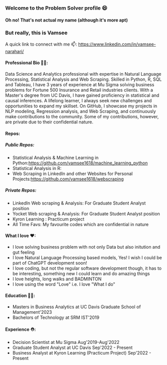 ### Welcome to the Problem Solver profile 😄
#### Oh no! That's not actual my name (although it's more apt)
### But really, this is Vamsee
A quick link to connect with me 📫: https://www.linkedin.com/in/vamsee-narahari/

#### Professional Bio 👨‍💼: 
Data Science and Analytics professional with expertise in Natural Language Processing, Statistical Analysis and Web Scraping. Skilled in Python, R, SQL and Tableau, I have 3 years of experience at Mu Sigma solving business problems for Fortune 500 Insurance and Retail industries clients. With a Master's degree from UC Davis, I have gained proficiency in statistical and causal inferences. A lifelong learner, I always seek new challenges and opportunities to expand my skillset. On GitHub, I showcase my projects in NLP modeling, Regression analysis, and Web Scraping, and continuously make contributions to the community. Some of my contributions, however, are private due to their confidential nature.

#### Repos:
##### Public Repos:
- Statistical Analysis & Machine Learning in Python:https://github.com/vamsee1618/machine_learning_python
- Statistical Analysis in R:
- Web Scraping in LinkedIn and other Websites for Personal Projects:https://github.com/vamsee1618/webscraping
##### Private Repos: 
- LinkedIn Web scraping & Analysis: For Graduate Student Analyst position
- Yocket Web scraping & Analysis: For Graduate Student Analyst position
- Kyron Learning : Practicum project 
- All Time Favs: My favourite codes which are confidential in nature

#### What I love ♥:
- I love solving business problem with not only Data but also initution and gut feeling
- I love Natural Language Processing based models, Yes! I wish I could be part of ChatGPT development soon!
- I love coding, but not the regular software development though, it has to be interesting, something new I could learn and do amazing things
- I love heights, long walks and BADMINTON
- I love using the word "Love" i.e. I love "What I do"

#### Education 👨‍🎓:
- Masters in Business Analytics at UC Davis Graduate School of Management'2023
- Bachelors of Technology at SRM IST'2019

#### Experience ⛑:
- Decision Scientist at Mu Sigma Aug'2019-Aug'2022
- Graduate Student Analyst at UC Davis Sep'2022 - Present
- Business Analyst at Kyron Learning (Practicum Project) Sep'2022 - Present

